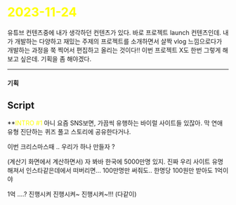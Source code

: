 # <span style="color:yellow">2023-11-24</span>

유튜브 컨텐츠중에 내가 생각하던 컨텐츠가 있다. 바로 프로젝트 launch 컨텐츠인데.
내가 개발하는 다양하고 재밌는 주제의 프로젝트를 소개하면서 살짝 vlog 느낌으로다가 개발하는 과정을 쭉 찍어서 편집하고 올리는 것이다!! 이번 프로젝트 X도 한번 그렇게 해보고 싶은데. 기획을 좀 해야겠다.


- - -

#### 기획

## Script
**<span style="color:yellow">INTRO #1</span>
아니 요즘 SNS보면, 가끔씩 유행하는 바이럴 사이트들 있잖아. 막 연애 유형 진단하는 퀴즈 풀고 스토리에 공유한다거나. 

이번 크리스마스때 .. 우리가 하나 만들자 ?

(계산기 화면에서 계산하면서) 자 봐바 한국에 5000만명 있지. 진짜 우리 사이트 유명해져서 인스타같은데에서 떠버리면... 100만명만 써줘도.. 한명당 100원만 받아도 1억이야

1억 ....? 진행시켜
진행시켜~ 진행시켜~!!!  (다같이)